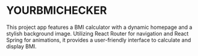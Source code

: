 # YOURBMICHECKER
This project app features a BMI calculator with a dynamic homepage and a stylish background image. Utilizing React Router for navigation and React Spring for animations, it provides a user-friendly interface to calculate and display BMI.
